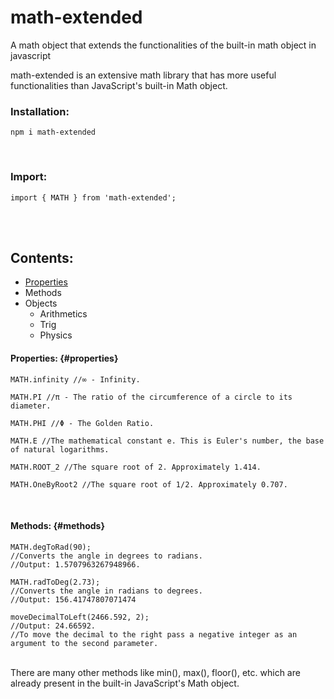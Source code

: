 # math-extended
A math object that extends the functionalities of the built-in math object in javascript


math-extended is an extensive math library that has more useful functionalities than JavaScript's built-in Math object.

### Installation:

    npm i math-extended
<br/>

### Import:

    import { MATH } from 'math-extended';
<br/>
<br/>

## Contents:

- [Properties](#properties)
- Methods
- Objects
    - Arithmetics
    - Trig
    - Physics


#### Properties: {#properties}

    MATH.infinity //∞ - Infinity.

    MATH.PI //π - The ratio of the circumference of a circle to its diameter.

    MATH.PHI //Φ - The Golden Ratio.

    MATH.E //The mathematical constant e. This is Euler's number, the base of natural logarithms.

    MATH.ROOT_2 //The square root of 2. Approximately 1.414.

    MATH.OneByRoot2 //The square root of 1/2. Approximately 0.707.

<br/>

#### Methods: {#methods}
    MATH.degToRad(90);
    //Converts the angle in degrees to radians.
    //Output: 1.5707963267948966.

    MATH.radToDeg(2.73);
    //Converts the angle in radians to degrees.
    //Output: 156.41747807071474

    moveDecimalToLeft(2466.592, 2);
    //Output: 24.66592.
    //To move the decimal to the right pass a negative integer as an argument to the second parameter.
<!-- 
    solveQuadraticEquation(3, 12, -9);
    //Output: {
        root1: 
    } -->

<br/>
There are many other methods like min(), max(), floor(), etc. which are already present in the built-in JavaScript's Math object.